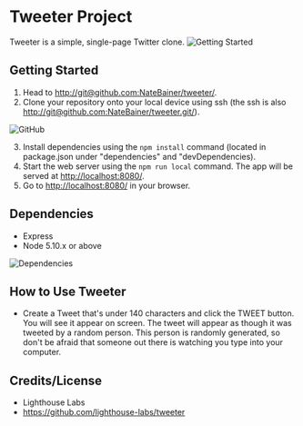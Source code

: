 # Tweeter Project

Tweeter is a simple, single-page Twitter clone.
![Getting Started](./images/show-posted-tweet.png)

## Getting Started

1. Head to <http://git@github.com:NateBainer/tweeter/>.
2. Clone your repository onto your local device using ssh (the ssh is also 
<http://git@github.com:NateBainer/tweeter.git/>).

![GitHub](./images/GitHub.png)

3. Install dependencies using the `npm install` command (located in package.json under "dependencies" and "devDependencies).
3. Start the web server using the `npm run local` command. The app will be served at <http://localhost:8080/>.
4. Go to <http://localhost:8080/> in your browser.

## Dependencies

- Express
- Node 5.10.x or above

![Dependencies](./images/Dependencies.png)

## How to Use Tweeter


- Create a Tweet that's under 140 characters and click the TWEET button. You will see it appear on screen. The tweet will appear as though it was tweeted by a random person. This person is randomly generated, so don't be afraid that someone out there is watching you type into your computer.

## Credits/License

- Lighthouse Labs
- https://github.com/lighthouse-labs/tweeter
